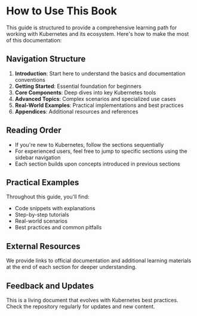 # How to Use This Book

This guide is structured to provide a comprehensive learning path for working with Kubernetes and its ecosystem. Here's how to make the most of this documentation:

## Navigation Structure

1. **Introduction**: Start here to understand the basics and documentation conventions
2. **Getting Started**: Essential foundation for beginners
3. **Core Components**: Deep dives into key Kubernetes tools
4. **Advanced Topics**: Complex scenarios and specialized use cases
5. **Real-World Examples**: Practical implementations and best practices
6. **Appendices**: Additional resources and references

## Reading Order

- If you're new to Kubernetes, follow the sections sequentially
- For experienced users, feel free to jump to specific sections using the sidebar navigation
- Each section builds upon concepts introduced in previous sections

## Practical Examples

Throughout this guide, you'll find:
- Code snippets with explanations
- Step-by-step tutorials
- Real-world scenarios
- Best practices and common pitfalls

## External Resources

We provide links to official documentation and additional learning materials at the end of each section for deeper understanding.

## Feedback and Updates

This is a living document that evolves with Kubernetes best practices. Check the repository regularly for updates and new content.